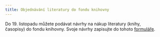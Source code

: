 ```yaml
---
title: Objednávání literatury do fondu knihovny
---
```


Do 19. listopadu můžete podávat návrhy na nákup literatury (knihy, časopisy) do
fondu knihovny. Svoje návrhy zapisujte do tohoto
[formuláře](https://docs.google.com/forms/d/e/1FAIpQLSctL_UnSQldc1JAhrlZ04ZrqriSx-9RT5nPD_tRwJTNCUzftg/viewform?c=0&w=1).
